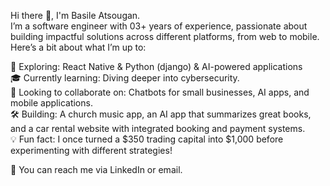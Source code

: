 Hi there 👋, I'm Basile Atsougan.  
I’m a software engineer with 03+ years of experience, passionate about building impactful solutions across different platforms, from web to mobile. Here’s a bit about what I’m up to:  

🚀 Exploring: React Native & Python (django) & AI-powered applications  
🎓 Currently learning: Diving deeper into cybersecurity.  
🤝 Looking to collaborate on: Chatbots for small businesses, AI apps, and mobile applications.  
🛠️ Building: A church music app, an AI app that summarizes great books, and a car rental website with integrated booking and payment systems.  
💡 Fun fact: I once turned a $350 trading capital into $1,000 before experimenting with different strategies!  


📨 You can reach me via LinkedIn or email.  

<!---
basileatsougan/basileatsougan is a ✨ special ✨ repository because its `README.md` (this file) appears on your GitHub profile.
You can click the Preview link to take a look at your changes.
--->
